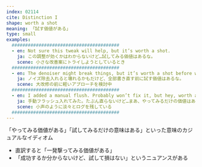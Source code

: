 ```yaml
---
index: 02114
cite: Distinction I
shape: worth a shot
meaning: 「試す価値がある」
type: small
examples:
  ########################################
  - en: Not sure this tweak will help, but it’s worth a shot.
    ja: この調整が効くかはわからないけど…試してみる価値はあるな。
    scene: 小さな改善案にトライしようとしているとき
  ########################################
  - en: The denoiser might break things, but it’s worth a shot before we rewrite everything.
    ja: ノイズ除去入れると壊れるかもだけど、全部書き直す前に試す価値はあるな。
    scene: 大改修の前に軽いアプローチを検討中
  ########################################
  - en: I added a manual flush. Probably won’t fix it, but hey, worth a shot.
    ja: 手動フラッシュ入れてみた。たぶん直らないけど…まあ、やってみるだけの価値はあるしね。
    scene: 小声のように淡々とログを残している
  ########################################
---
```


「やってみる価値がある」「試してみるだけの意味はある」といった意味のカジュアルなイディオム

- 直訳すると「一発撃ってみる価値がある」
- 「成功するか分からないけど、試して損はない」というニュアンスがある
